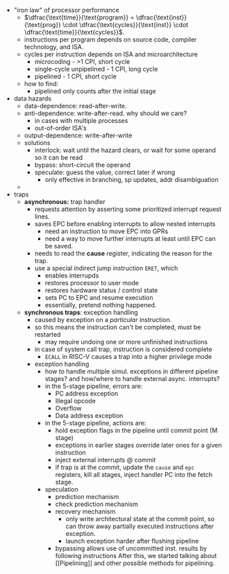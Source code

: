* "iron law" of processor performance
	* $\dfrac{\text{time}}{\text{program}} = \dfrac{\text{inst}}{\text{prog}} \cdot \dfrac{\text{cycles}}{\text{inst}} \cdot \dfrac{\text{time}}{\text{cycles}}$.
	* instructions per program depends on source code, compiler technology, and ISA.
	* cycles per instruction depends on ISA and microarchitecture
		* microcoding - >1 CPI, short cycle
		* single-cycle unpipelined - 1 CPI, long cycle
		* pipelined - 1 CPI, short cycle
	* how to find: 
		* pipelined only counts after the initial stage
* data hazards
	* data-dependence: read-after-write.
	* anti-dependence: write-after-read. why should we care?
		* in cases with multiple processes
		* out-of-order ISA's
	* output-dependence: write-after-write
	* solutions
		* interlock: wait until the hazard clears, or wait for some operand so it can be read
		* bypass: short-circuit the operand
		* speculate: guess the value, correct later if wrong
			* only effective in branching, sp updates, addr disambiguation
	* 
* traps
	* **asynchronous:** trap handler
		* requests attention by asserting some prioritized interrupt request lines.
		* saves EPC before enabling interrupts to allow nested interrupts
			* need an instruction to move EPC into GPRs 
			* need a way to move further interrupts at least until EPC can be saved. 
		* needs to read the **cause** register, indicating the reason for the trap.
		* use a special indirect jump instruction `ERET`, which 
			* enables interrupds
			* restores processor to user mode
			* restores hardware status / control state
			* sets PC to EPC and resume execution
			* essentially, pretend nothing happened.
	* **synchronous traps**: exception handling
		* caused by exception on a *particular* instruction. 
		* so this means the instruction can't be completed, must be restarted
			* may require undoing one or more unfinished instructions
		* in case of system call trap, instruction is considered complete
			* `ECALL` in RISC-V causes a trap into a higher privilege mode
		* exception handling
			* how to handle multiple simul. exceptions in different pipeline stages? and how/where to handle external async. interrupts?
			* in the 5-stage pipeline, errors are:
				* PC address exception
				* Illegal opcode
				* Overflow
				* Data address exception
			* in the 5-stage pipeline, actions are:
				* hold exception flags in the pipeline until commit point (M stage)
				* exceptions in earlier stages override later ones for a given instruction
				* inject external interrupts @ commit
				* if trap is at the commit, update the `cause` and `epc` registers, kill all stages, inject handler PC into the fetch stage.
			* speculation
				* prediction mechanism
				* check prediction mechanism
				* recovery mechanism
					* only write architectural state at the commit point, so can throw away partially executed instructions after exception.
					* launch exception harder after flushing pipeline
				* bypassing allows use of uncommitted inst. results by following instructions
	After this, we started talking about [[Pipelining]] and other possible methods for pipelining.
